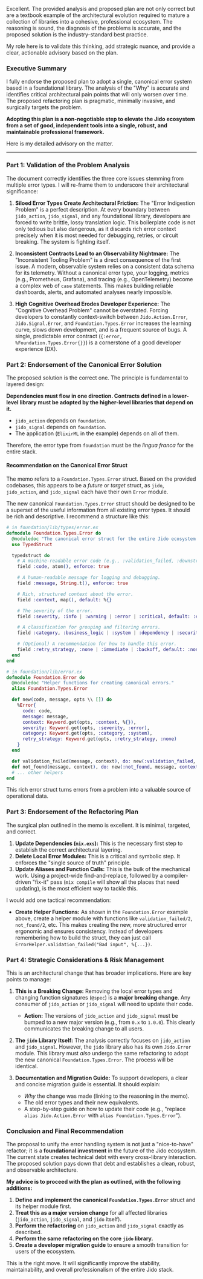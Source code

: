 Excellent. The provided analysis and proposed plan are not only correct but are a textbook example of the architectural evolution required to mature a collection of libraries into a cohesive, professional ecosystem. The reasoning is sound, the diagnosis of the problems is accurate, and the proposed solution is the industry-standard best practice.

My role here is to validate this thinking, add strategic nuance, and provide a clear, actionable advisory based on the plan.

### **Executive Summary**

I fully endorse the proposed plan to adopt a single, canonical error system based in a foundational library. The analysis of the "Why" is accurate and identifies critical architectural pain points that will only worsen over time. The proposed refactoring plan is pragmatic, minimally invasive, and surgically targets the problem.

**Adopting this plan is a non-negotiable step to elevate the Jido ecosystem from a set of good, independent tools into a single, robust, and maintainable professional framework.**

Here is my detailed advisory on the matter.

---

### **Part 1: Validation of the Problem Analysis**

The document correctly identifies the three core issues stemming from multiple error types. I will re-frame them to underscore their architectural significance:

1.  **Siloed Error Types Create Architectural Friction:** The "Error Indigestion Problem" is a perfect description. At every boundary between `jido_action`, `jido_signal`, and any foundational library, developers are forced to write brittle, lossy translation logic. This boilerplate code is not only tedious but also dangerous, as it discards rich error context precisely when it is most needed for debugging, retries, or circuit breaking. The system is fighting itself.

2.  **Inconsistent Contracts Lead to an Observability Nightmare:** The "Inconsistent Tooling Problem" is a direct consequence of the first issue. A modern, observable system relies on a consistent data schema for its telemetry. Without a canonical error type, your logging, metrics (e.g., Prometheus, Grafana), and tracing (e.g., OpenTelemetry) become a complex web of `case` statements. This makes building reliable dashboards, alerts, and automated analyses nearly impossible.

3.  **High Cognitive Overhead Erodes Developer Experience:** The "Cognitive Overhead Problem" cannot be overstated. Forcing developers to constantly context-switch between `Jido.Action.Error`, `Jido.Signal.Error`, and `Foundation.Types.Error` increases the learning curve, slows down development, and is a frequent source of bugs. A single, predictable error contract (`{:error, %Foundation.Types.Error{}}`) is a cornerstone of a good developer experience (DX).

### **Part 2: Endorsement of the Canonical Error Solution**

The proposed solution is the correct one. The principle is fundamental to layered design:

**Dependencies must flow in one direction. Contracts defined in a lower-level library must be adopted by the higher-level libraries that depend on it.**

*   `jido_action` depends on `foundation`.
*   `jido_signal` depends on `foundation`.
*   The application (`ElixirML` in the example) depends on all of them.

Therefore, the error type from `foundation` must be the *lingua franca* for the entire stack.

#### **Recommendation on the Canonical Error Struct**

The memo refers to a `Foundation.Types.Error` struct. Based on the provided codebases, this appears to be a *future* or *target* struct, as `jido`, `jido_action`, and `jido_signal` each have their own `Error` module.

The new canonical `Foundation.Types.Error` struct should be designed to be a superset of the useful information from all existing error types. It should be rich and descriptive. I recommend a structure like this:

```elixir
# in foundation/lib/types/error.ex
defmodule Foundation.Types.Error do
  @moduledoc "The canonical error struct for the entire Jido ecosystem."
  use TypedStruct

  typedstruct do
    # A machine-readable error code (e.g., :validation_failed, :downstream_unavailable)
    field :code, atom(), enforce: true

    # A human-readable message for logging and debugging.
    field :message, String.t(), enforce: true

    # Rich, structured context about the error.
    field :context, map(), default: %{}

    # The severity of the error.
    field :severity, :info | :warning | :error | :critical, default: :error

    # A classification for grouping and filtering errors.
    field :category, :business_logic | :system | :dependency | :security, default: :system

    # (Optional) A recommendation for how to handle this error.
    field :retry_strategy, :none | :immediate | :backoff, default: :none
  end
end

# in foundation/lib/error.ex
defmodule Foundation.Error do
  @moduledoc "Helper functions for creating canonical errors."
  alias Foundation.Types.Error

  def new(code, message, opts \\ []) do
    %Error{
      code: code,
      message: message,
      context: Keyword.get(opts, :context, %{}),
      severity: Keyword.get(opts, :severity, :error),
      category: Keyword.get(opts, :category, :system),
      retry_strategy: Keyword.get(opts, :retry_strategy, :none)
    }
  end

  def validation_failed(message, context), do: new(:validation_failed, message, context: context, category: :business_logic)
  def not_found(message, context), do: new(:not_found, message, context: context, category: :business_logic)
  # ... other helpers
end
```
This rich error struct turns errors from a problem into a valuable source of operational data.

### **Part 3: Endorsement of the Refactoring Plan**

The surgical plan outlined in the memo is excellent. It is minimal, targeted, and correct.

1.  **Update Dependencies (`mix.exs`):** This is the necessary first step to establish the correct architectural layering.
2.  **Delete Local Error Modules:** This is a critical and symbolic step. It enforces the "single source of truth" principle.
3.  **Update Aliases and Function Calls:** This is the bulk of the mechanical work. Using a project-wide find-and-replace, followed by a compiler-driven "fix-it" pass (`mix compile` will show all the places that need updating), is the most efficient way to tackle this.

I would add one tactical recommendation:

*   **Create Helper Functions:** As shown in the `Foundation.Error` example above, create a helper module with functions like `validation_failed/2`, `not_found/2`, etc. This makes creating the new, more structured error ergonomic and ensures consistency. Instead of developers remembering how to build the struct, they can just call `ErrorHelper.validation_failed("Bad input", %{...})`.

### **Part 4: Strategic Considerations & Risk Management**

This is an architectural change that has broader implications. Here are key points to manage:

1.  **This is a Breaking Change:** Removing the local error types and changing function signatures (`@spec`) is a **major breaking change**. Any consumer of `jido_action` or `jido_signal` will need to update their code.
    *   **Action:** The versions of `jido_action` and `jido_signal` must be bumped to a new major version (e.g., from `0.x` to `1.0.0`). This clearly communicates the breaking change to all users.

2.  **The `jido` Library Itself:** The analysis correctly focuses on `jido_action` and `jido_signal`. However, the `jido` library also has its own `Jido.Error` module. This library must *also* undergo the same refactoring to adopt the new canonical `Foundation.Types.Error`. The process will be identical.

3.  **Documentation and Migration Guide:** To support developers, a clear and concise migration guide is essential. It should explain:
    *   *Why* the change was made (linking to the reasoning in the memo).
    *   The old error types and their new equivalents.
    *   A step-by-step guide on how to update their code (e.g., "replace `alias Jido.Action.Error` with `alias Foundation.Types.Error`").

### **Conclusion and Final Recommendation**

The proposal to unify the error handling system is not just a "nice-to-have" refactor; it is a **foundational investment** in the future of the Jido ecosystem. The current state creates technical debt with every cross-library interaction. The proposed solution pays down that debt and establishes a clean, robust, and observable architecture.

**My advice is to proceed with the plan as outlined, with the following additions:**
1.  **Define and implement the canonical `Foundation.Types.Error`** struct and its helper module first.
2.  **Treat this as a major version change** for all affected libraries (`jido_action`, `jido_signal`, and `jido` itself).
3.  **Perform the refactoring** on `jido_action` and `jido_signal` exactly as described.
4.  **Perform the same refactoring on the core `jido` library.**
5.  **Create a developer migration guide** to ensure a smooth transition for users of the ecosystem.

This is the right move. It will significantly improve the stability, maintainability, and overall professionalism of the entire Jido stack.

